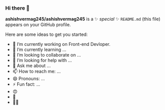 ### Hi there 👋


**ashishvermag245/ashishvermag245** is a ✨ _special_ ✨ `README.md` (this file) appears on your GitHub profile.

Here are some ideas to get you started:

- 🔭 I’m currently working on Front-end Devloper.
- 🌱 I’m currently learning ...
- 👯 I’m looking to collaborate on ...
- 🤔 I’m looking for help with ...
- 💬 Ask me about ...
- 📫 How to reach me: ...
- 😄 Pronouns: ...
- ⚡ Fun fact: ...
- 😍 
- 👾
- 💪🏻

